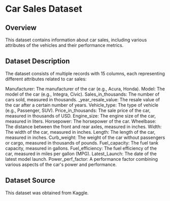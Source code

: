 # Car Sales Dataset
## Overview
This dataset contains information about car sales, including various attributes of the vehicles and their performance metrics. 

## Dataset Description
The dataset consists of multiple records with 15 columns, each representing different attributes related to car sales:

Manufacturer: The manufacturer of the car (e.g., Acura, Honda).
Model: The model of the car (e.g., Integra, Civic).
Sales_in_thousands: The number of cars sold, measured in thousands.
_year_resale_value: The resale value of the car after a certain number of years.
Vehicle_type: The type of vehicle (e.g., Passenger, SUV).
Price_in_thousands: The sale price of the car, measured in thousands of USD.
Engine_size: The engine size of the car, measured in liters.
Horsepower: The horsepower of the car.
Wheelbase: The distance between the front and rear axles, measured in inches.
Width: The width of the car, measured in inches.
Length: The length of the car, measured in inches.
Curb_weight: The weight of the car without passengers or cargo, measured in thousands of pounds.
Fuel_capacity: The fuel tank capacity, measured in gallons.
Fuel_efficiency: The fuel efficiency of the car, measured in miles per gallon (MPG).
Latest_Launch: The date of the latest model launch.
Power_perf_factor: A performance factor combining various aspects of the car's power and performance.

## Dataset Source
This dataset was obtained from Kaggle.
